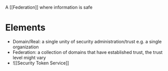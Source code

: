 A [[Federation]] where information is safe

# Elements
- Domain/Real: a single unity of security administration/trust e.g. a single organization
- Federation: a collection of domains that have established trust, the trust level might vary
- ![[Security Token Service]] 